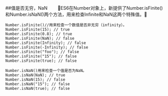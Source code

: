 ##值是否无穷，NaN
　　:apple:ES6在Number对象上，新提供了Number.isFinite()和Number.isNaN()两个方法，用来检查Infinite和NaN这两个特殊值。:apple:
```javascripte
Number.isFinite()//用来检查一个数值是否非无穷（infinity）。
Number.isFinite(15); // true
Number.isFinite(0.8); // true
Number.isFinite(NaN); // false
Number.isFinite(Infinity); // false
Number.isFinite(-Infinity); // false
Number.isFinite("foo"); // false
Number.isFinite("15"); // false
Number.isFinite(true); // false

Number.isNaN()用来检查一个值是否为NaN。
Number.isNaN(NaN); // true
Number.isNaN(15); // false
Number.isNaN("15"); // false
Number.isNaN(true); // false
```